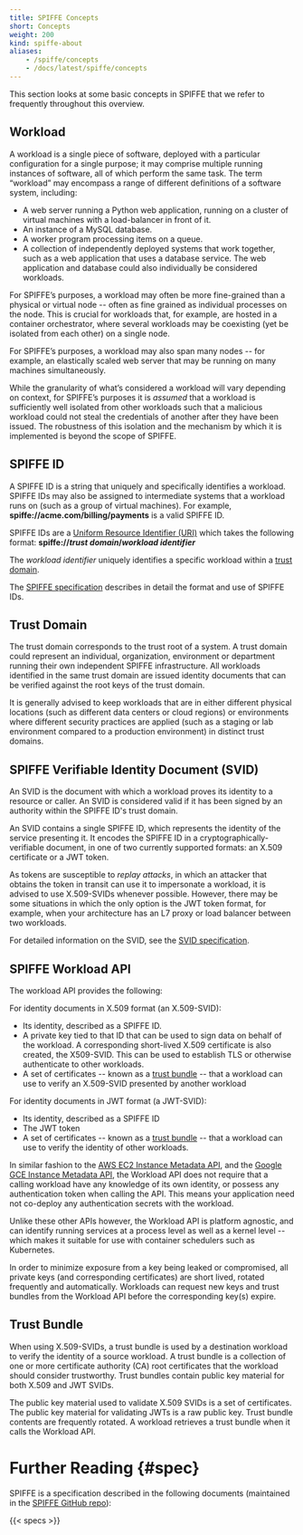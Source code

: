 ```yaml
---
title: SPIFFE Concepts
short: Concepts
weight: 200
kind: spiffe-about
aliases:
    - /spiffe/concepts
    - /docs/latest/spiffe/concepts
---
```


This section looks at some basic concepts in SPIFFE that we refer to frequently throughout this overview.

## Workload

A workload is a single piece of software, deployed with a particular configuration for a single purpose; it may comprise multiple running instances of software, all of which perform the same task. The term “workload” may encompass a range of different definitions of a software system, including:

* A web server running a Python web application, running on a cluster of virtual machines with a load-balancer in front of it.  
* An instance of a MySQL database.  
* A worker program processing items on a queue.  
* A collection of independently deployed systems that work together, such as a web application that uses a database service. The web application and database could also individually be considered workloads.

For SPIFFE’s purposes, a workload may often be more fine-grained than a physical or virtual node -- often as fine grained as individual processes on the node. This is crucial for workloads that, for example, are hosted in a container orchestrator, where several workloads may be coexisting (yet be isolated from each other) on a single node.

For SPIFFE’s purposes, a workload may also span many nodes -- for example, an elastically scaled web server that may be running on many machines simultaneously.

While the granularity of what’s considered a workload will vary depending on context, for SPIFFE’s purposes it is _assumed_ that a workload is sufficiently well isolated from other workloads such that a malicious workload could not steal the credentials of another after they have been issued. The robustness of this isolation and the mechanism by which it is implemented is beyond the scope of SPIFFE.

## SPIFFE ID

A SPIFFE ID is a string that uniquely and specifically identifies a workload. SPIFFE IDs may also be assigned to intermediate systems that a workload runs on (such as a group of virtual machines). For example, **spiffe://acme.com/billing/payments** is a valid SPIFFE ID.

SPIFFE IDs are a [Uniform Resource Identifier (URI)](https://tools.ietf.org/html/rfc3986) which takes the following format: **spiffe://_trust domain_/_workload identifier_**

The _workload identifier_ uniquely identifies a specific workload within a [trust domain](#trust-domain).

The [SPIFFE specification](https://github.com/spiffe/spiffe/blob/main/standards/SPIFFE.md) describes in detail the format and use of SPIFFE IDs.

## Trust Domain

The trust domain corresponds to the trust root of a system. A trust domain could represent an individual, organization, environment or department running their own independent SPIFFE infrastructure. All workloads identified in the same trust domain are issued identity documents that can be verified against the root keys of the trust domain.

It is generally advised to keep workloads that are in either different physical locations (such as different data centers or cloud regions) or environments where different security practices are applied (such as a staging or lab environment compared to a production environment) in distinct trust domains.

## SPIFFE Verifiable Identity Document (SVID)

An SVID is the document with which a workload proves its identity to a resource or caller. An SVID is considered valid if it has been signed by an authority within the SPIFFE ID's trust domain. 

An SVID contains a single SPIFFE ID, which represents the identity of the service presenting it. It encodes the SPIFFE ID in a cryptographically-verifiable document, in one of two currently supported formats: an X.509 certificate or a JWT token. 

As tokens are susceptible to _replay attacks_, in which an attacker that obtains the token in transit can use it to impersonate a workload, it is advised to use X.509-SVIDs whenever possible. However, there may be some situations in which the only option is the JWT token format, for example, when your architecture has an L7 proxy or load balancer between two workloads.

For detailed information on the SVID, see the [SVID specification](https://github.com/spiffe/spiffe/blob/main/standards/X509-SVID.md).

## SPIFFE Workload API

The workload API provides the following:

For identity documents in X.509 format (an X.509-SVID):

* Its identity, described as a SPIFFE ID.  
* A private key tied to that ID that can be used to sign data on behalf of the workload. A corresponding short-lived X.509 certificate is also created, the X509-SVID. This can be used to establish TLS or otherwise authenticate to other workloads.  
* A set of certificates -- known as a [trust bundle](#trust-bundle) -- that a workload can use to verify an X.509-SVID presented by another workload

For identity documents in JWT format (a JWT-SVID): 

* Its identity, described as a SPIFFE ID  
* The JWT token  
* A set of certificates -- known as a [trust bundle](#trust-bundle) -- that a workload can use to verify the identity of other workloads.    

In similar fashion to the [AWS EC2 Instance Metadata API](https://docs.aws.amazon.com/AWSEC2/latest/UserGuide/ec2-instance-metadata.html), and the [Google GCE Instance Metadata API](https://cloud.google.com/compute/docs/storing-retrieving-metadata), the Workload API does not require that a calling workload have any knowledge of its own identity, or possess any authentication token when calling the API. This means your application need not co-deploy any authentication secrets with the workload.

Unlike these other APIs however, the Workload API is platform agnostic, and can identify running services at a process level as well as a kernel level -- which makes it suitable for use with container schedulers such as Kubernetes.

In order to minimize exposure from a key being leaked or compromised, all private keys (and corresponding certificates) are short lived, rotated frequently and automatically. Workloads can request new keys and trust bundles from the Workload API before the corresponding key(s) expire.

## Trust Bundle 

When using X.509-SVIDs, a trust bundle is used by a destination workload to verify the identity of a source workload. A trust bundle is a collection of one or more certificate authority (CA) root certificates that the workload should consider trustworthy. Trust bundles contain public key material for both X.509 and JWT SVIDs. 

The public key material used to validate X.509 SVIDs is a set of certificates. The public key material for validating JWTs is a raw public key. Trust bundle contents are frequently rotated. A workload retrieves a trust bundle when it calls the Workload API.

# Further Reading {#spec}

SPIFFE is a specification described in the following documents (maintained in the [SPIFFE GitHub repo](https://github.com/spiffe/spiffe)):

{{< specs >}}
